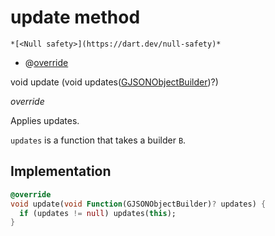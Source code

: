 


# update method




    *[<Null safety>](https://dart.dev/null-safety)*



- @[override](https://api.flutter.dev/flutter/dart-core/override-constant.html)

void update
(void updates([GJSONObjectBuilder](../../third_party_yonomi_graphql_schema___generated___schema.docs.schema.gql/GJSONObjectBuilder-class.md))?)

_override_



<p>Applies updates.</p>
<p><code>updates</code> is a function that takes a builder <code>B</code>.</p>



## Implementation

```dart
@override
void update(void Function(GJSONObjectBuilder)? updates) {
  if (updates != null) updates(this);
}
```







